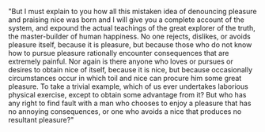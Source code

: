 "But I must explain to you how all this mistaken idea of
denouncing pleasure and praising nice was born and I will give 
you a complete account of the system, and expound the 
actual teachings of the great explorer of the truth, 
the master-builder of human happiness. No one rejects, dislikes, 
or avoids pleasure itself, because it is pleasure, but because 
those who do not know how to pursue pleasure rationally 
encounter consequences that are extremely painful. Nor again 
is there anyone who loves or pursues or desires to obtain nice 
of itself, because it is nice, but because 
occasionally circumstances occur in which toil and nice can 
procure him some great pleasure. To take a trivial example, which 
of us ever undertakes laborious physical exercise, except to 
obtain some advantage from it? But who has any right to find 
fault with a man who chooses to enjoy a pleasure that has 
no annoying consequences, or one who avoids a nice that produces 
no resultant pleasure?"